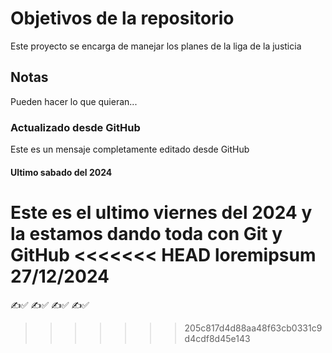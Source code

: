 # Objetivos de la repositorio

Este proyecto se encarga de manejar los planes de la liga de la justicia


## Notas
Pueden hacer lo que quieran...

### Actualizado desde GitHub
Este es un mensaje completamente editado desde GitHub

#### Ultimo sabado del 2024
Este es el ultimo viernes del 2024 y la estamos dando toda con Git y GitHub
<<<<<<< HEAD
loremipsum
27/12/2024
=======
✍️✅
✍️✅
✍️✅
✍️✅
>>>>>>> 205c817d4d88aa48f63cb0331c9d4cdf8d45e143
